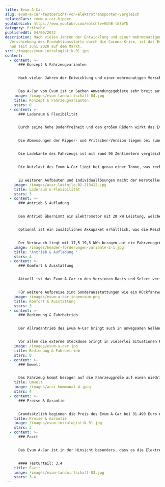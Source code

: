 ```yaml
---
title: Evum A-Car
slug: evum-a-car-testbericht-von-elektrotransporter-vergleich
relatedCars: evum-a-car-kipper
youtubeLink: https://www.youtube.com/watch?v=6UhB-lkSbYU
category: Pritsche
publishedAt: 04/06/2022
description: Nach vielen Jahren der Entwicklung und einer mehrmonatigen
  Verschiebung des Produktionsstarts durch die Corona-Krise, ist das Evum A-Car
  nun seit Juni 2020 auf dem Markt.
src: /images/evum-intralogistik-01.jpg
content:
  - content: >-
      ### Konzept & Fahrzeugvarianten


      Nach vielen Jahren der Entwicklung und einer mehrmonatigen Verschiebung des Produktionsstarts durch die Corona-Krise, ist das Evum A-Car nun seit Juni 2020 auf dem Markt. Ursprünglich wurde der kräftige Elektrotransporter für Entwicklungs- und Schwellenländern entwickelt, wo er in der Landwirtschaft und der Industrie zum Einsatz kommen sollte. Während der Entstehungsphase wurde aber klar, dass das Fahrzeug auch für den europäischen Markt attraktiv sein könnte.


      Das A-Car von Evum ist in Sachen Anwendungsgebiete sehr breit aufgestellt. So gibt es das Fahrzeug mit Pritschenaufbau für den Einsatz in der Garten- und Landschaftspflege oder für große Werkshallen in der Industrie. Der Pritschenaufbau ist zudem auch mit kippbarer Ladefläche sowie mit einer Planenkonstruktion erhältlich. Mit dem geschlossenem Kofferaufbau zielt das A-Car speziell auf die Branchen des Handwerks und des Warentransports. Recht einzigartig im Elektrotransporter-Bereich sind der Allradantrieb und die damit verbundenen Offroad-Qualitäten des Fahrzeugs, wodurch das Fahrzeug auch für die Landwirtschaft sehr interessant ist.
    image: /images/evum-landwirtschaft-04.jpg
    title: Konzept & Fahrzeugvarianten
    stars: 0
  - content: >-
      ### Laderaum & Flexibilität


      Durch seine hohe Bodenfreiheit und den großen Rädern wirkt das Evum A-Car fast wie ein LKW der Sorte Unimog von Mercedes-Benz. Gleichzeitig ist er mit 4 Metern Länge aber doch recht kompakt. Das Fahrzeug ist in den Aufbauvarianten Pritsche, Koffer und Dreiseitenkipper verfügbar. Die Laderaummaße des Kofferaufbaus liegen bei rund 1,79 m x 1,54 m x 1,10 m. Der Aufbau besitzt dadurch ein Ladevolumen von 3,03 m3 .


      Die Abmessungen der Kipper- und Pritschen-Version liegen bei rund 1,78 m Länge und 1,5 m Breite. Die Höhe der Ladebordwand beträgt 35 cm. Der Aufbau kommt damit auf eine Ladefläche von 2,86 m2.


      Die Ladekante des Fahrzeugs ist mit rund 90 Zentimetern vergleichsweise hoch über dem Boden. Das kann beim Verladen von großen Industriegütern von Vorteil sein, bei kleineren Einsätzen aber schnell anstrengend werden.


      Die Nutzlast des Evum A-Car liegt bei genau einer Tonne, was recht stattlich ist. Dadurch ist das Fahrzeug auch für größere Baustellen sowie die Landwirtschaft interessant. Hier ist auch die Anhängekupplung mit einer Anhängelast von 1.000 Kilogramm gebremst sowie 750 Kilogramm ungebremst von Vorteil.


      Zu weiteren Aufbauten und Individuallösungen macht der Hersteller keine Angaben.
    image: /images/acar-lastmile-02-210412.jpg
    title: Laderaum & Flexibilität
    stars: 3
  - content: >-
      ### Antrieb & Aufladung


      Den Antrieb übernimmt ein Elektromotor mit 20 kW Leistung, welche gleichmäßig auf die zwei Achsen verteilt wird. Damit kann das Evum A-Car eine Höchstgeschwindigkeit von 70 Km/h erreichen. Als Energiespeicher fungiert ein Lithium-Ionen-Akku mit einer Betriebsspannung von 48 Volt und eine Kapazität von 16,5 kWh. Die Reichweite soll damit in der Standard-Version 110 Kilometer betragen. 


      Optional ist ein zusätzliches Akkupaket erhältlich, was die Reichweite verdoppelt. Laut dem Hersteller kann das Fahrzeug bereits an einer herkömmlichen 230 Volt-Steckdose in 6,5 Stunden aufgeladen werden. Über Typ-2 ist das Fahrzeug in rund 2 Stunden geladen. 


      Der Verbrauch liegt mit 17,5-19,6 kWh bezogen auf die Fahrzeuggröße in einem annehmbaren Bereich.
    image: /images/header-förderungen-variante-2-1.jpg
    title: "Antrieb & Aufladung "
    stars: 4
  - content: >-
      ### Komfort & Ausstattung


      Aktuell ist das Evum A-Car in den Versionen Basis und Select verfügbar. In der “Basis”-Version ist das Fahrzeug sehr spartanisch ausgestattet und kommt ohne Extras wie einer Heizung, einem Radio oder einer Zentralverriegelung mit Funkfernbedienung zum Kunden. Diese Dinge können in der Select-Version für einen Aufpreis von 6900 Euro zusätzlich erworben werden. Ebenso enthält die Select Version eine integrierte Standheizung, eine Telematikeinheit und eine externe Steckdose (3 kW, 220 V). 


      Für weitere Aufpreise sind Sonderausstattungen wie ein Rückfahrwarner, Sitzheizung, Unterfahrschutz, eine abnehmbare Anhängerkupplung und vieles mehr verfügbar.
    image: /images/evum-a-car-innenraum.png
    title: Komfort & Ausstattung
    stars: 3
  - content: >-
      ### Bedienung & Fahrbetrieb


      Der Allradantrieb des Evum A-Car bringt auch in unwegsamen Gelände einen angenehmen Fahrkomfort. Mit einer Höchstgeschwindigkeit von 70 km/h wird das Fahrzeug zudem keineswegs zum Verkehrshindernis. 


      Vor allem die externe Steckdose bringt in vielerlei Situationen Unabhängigkeit mit sich, da Arbeitsgeräte direkt mit der Energie des Fahrzeuges betrieben werden können. Hier sollte jedoch darauf geachtet werden, dass die restliche Energie für die Rückfahrt reicht. Die LCD-Anzeige ermöglicht zudem stets die Kontrolle des Energieverbrauchs. Wer über die externe Steckdose viel Energie zieht, sollte jedoch gegebenenfalls über eine zusätzliches Akkupaket nachdenken.
    image: /images/evum-a-car.jpg
    title: Bedienung & Fahrbetrieb
    stars: 0
  - content: >-
      ### Umwelt


      Das Fahrzeug kommt bezogen auf die Fahrzeuggröße auf einen niedrigen kombinierten Verbrauch von 15,9 kWh/ 100 km. Bei angenommenen 30 Cent pro Kilowattstunde kosten 100 km Fahrstrecke 4,77 €. Über ein zusätzliches Solarmodul auf dem Dach des Fahrzeugs gibt es keine Angaben.
    title: Umwelt
    image: /images/acar-kommunal-4.jpeg
    stars: 4
  - content: >-
      ### Preise & Garantie


      Grundsätzlich beginnen die Preis des Evum A-Car bei 31.490 Euro ohne Mehrwertsteuer in der Basisversion. Dieser Preis gilt allerdings für die Version ohne Aufbau. In der “Select”-Version ist das Fahrzeug ab 38.390 Euro erhältlich. Mit den Aufbauten kommen zusätzlich 1.590 Euro (Pritsche), 3.580 Euro (Pritsche mit Planenaufbau) oder 5.990 Euro (Koffer) hinzu. Mit Kipperaufbau kostet das Fahrzeug 45.380 Euro zzgl. Mehrwertsteuer. Interessant für Kommunen ist das “Kommunalpaket” mit oranger Folierung, Rundumleuchte und Reflektoren für 1.380 Euro (wie immer ohne MwSt.). Über die Dauer einer Fahrzeug- und Batterie-Garantie gibt es leider keinerlei Angaben.
    title: Preise & Garantie
    image: /images/evum-intralogistik-01.jpg
    stars: 3
  - content: >-
      ### Fazit


      Das Evum A-Car ist in der Hinsicht besonders, dass es die Elektromobilität erstmals von der Straße runter in Offroad-Gebiet trägt. Mit dem Allradantrieb und der hohen Bodenfreiheit ist der Evum definitiv auch für die Landwirtschaft oder Forstbetriebe interessant. Auch ansonsten mach das Fahrzeug einiges her und dürfte dank umfangreicher Ausstattung und flexiblen Aufbauvarianten nicht nur in Entwicklungs- und Schwellenländern seine Abnehmer finden. Die Ausstattung in der Basisversion ist jedoch verglichen mit dem Preis eher dürftig. 


      #### Testurteil: 3,4
    title: Fazit
    image: /images/evum-landwirtschaft-03.jpg
    stars: 3.4
---
```

